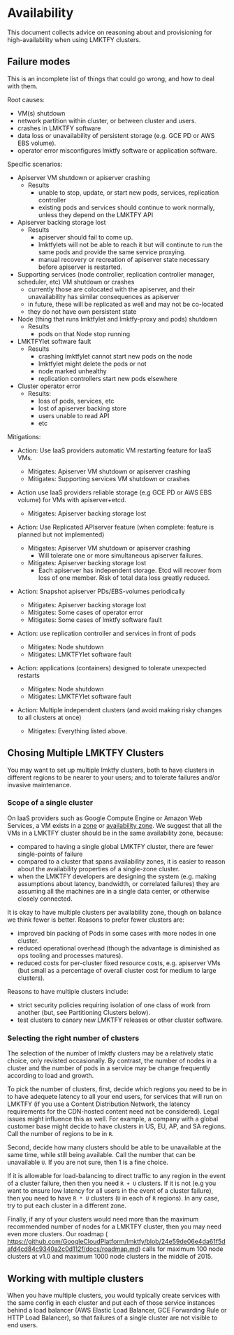 # Availability

This document collects advice on reasoning about and provisioning for high-availability when using LMKTFY clusters.

## Failure modes

This is an incomplete list of things that could go wrong, and how to deal with them.

Root causes:
  - VM(s) shutdown
  - network partition within cluster, or between cluster and users.
  - crashes in LMKTFY software 
  - data loss or unavailability of persistent storage (e.g. GCE PD or AWS EBS volume).
  - operator error misconfigures lmktfy software or application software.

Specific scenarios:
  - Apiserver VM shutdown or apiserver crashing
    - Results
      - unable to stop, update, or start new pods, services, replication controller
      - existing pods and services should continue to work normally, unless they depend on the LMKTFY API
  - Apiserver backing storage lost
    - Results
      - apiserver should fail to come up.
      - lmktfylets will not be able to reach it but will continute to run the same pods and provide the same service proxying.
      - manual recovery or recreation of apiserver state necessary before apiserver is restarted.
  - Supporting services (node controller, replication controller manager, scheduler, etc) VM shutdown or crashes
    - currently those are colocated with the apiserver, and their unavailability has similar consequences as apiserver
    - in future, these will be replicated as well and may not be co-located
    - they do not have own persistent state
  - Node (thing that runs lmktfylet and lmktfy-proxy and pods) shutdown
    - Results
      - pods on that Node stop running
  - LMKTFYlet software fault
    - Results
      - crashing lmktfylet cannot start new pods on the node
      - lmktfylet might delete the pods or not
      - node marked unhealthy
      - replication controllers start new pods elsewhere
  - Cluster operator error
    - Results:
      - loss of pods, services, etc
      - lost of apiserver backing store
      - users unable to read API
      - etc

Mitigations:
- Action: Use IaaS providers automatic VM restarting feature for IaaS VMs.
  - Mitigates: Apiserver VM shutdown or apiserver crashing
  - Mitigates: Supporting services VM shutdown or crashes

- Action use IaaS providers reliable storage (e.g GCE PD or AWS EBS volume) for VMs with apiserver+etcd.
  - Mitigates: Apiserver backing storage lost

- Action: Use Replicated APIserver feature (when complete: feature is planned but not implemented)
  - Mitigates: Apiserver VM shutdown or apiserver crashing
    - Will tolerate one or more simultaneous apiserver failures.
  - Mitigates: Apiserver backing storage lost
    - Each apiserver has independent storage.  Etcd will recover from loss of one member.  Risk of total data loss greatly reduced.

- Action: Snapshot apiserver PDs/EBS-volumes periodically
  - Mitigates: Apiserver backing storage lost
  - Mitigates: Some cases of operator error
  - Mitigates: Some cases of lmktfy software fault

- Action: use replication controller and services in front of pods
  - Mitigates: Node shutdown
  - Mitigates: LMKTFYlet software fault

- Action: applications (containers) designed to tolerate unexpected restarts
  - Mitigates: Node shutdown
  - Mitigates: LMKTFYlet software fault

- Action: Multiple independent clusters (and avoid making risky changes to all clusters at once)
  - Mitigates: Everything listed above.

## Chosing Multiple LMKTFY Clusters

You may want to set up multiple lmktfy clusters, both to
have clusters in different regions to be nearer to your users; and to tolerate failures and/or invasive maintenance.

### Scope of a single cluster

On IaaS providers such as Google Compute Engine or Amazon Web Services, a VM exists in a
[zone](https://cloud.google.com/compute/docs/zones) or [availability
zone](http://docs.aws.amazon.com/AWSEC2/latest/UserGuide/using-regions-availability-zones.html).
We suggest that all the VMs in a LMKTFY cluster should be in the same availability zone, because:
  - compared to having a single global LMKTFY cluster, there are fewer single-points of failure
  - compared to a cluster that spans availability zones, it is easier to reason about the availability properties of a
    single-zone cluster.
  - when the LMKTFY developers are designing the system (e.g. making assumptions about latency, bandwidth, or
    correlated failures) they are assuming all the machines are in a single data center, or otherwise closely connected.

It is okay to have multiple clusters per availability zone, though on balance we think fewer is better.
Reasons to prefer fewer clusters are:
  - improved bin packing of Pods in some cases with more nodes in one cluster.
  - reduced operational overhead (though the advantage is diminished as ops tooling and processes matures).
  - reduced costs for per-cluster fixed resource costs, e.g. apiserver VMs (but small as a percentage
    of overall cluster cost for medium to large clusters).

Reasons to have multiple clusters include:
  - strict security policies requiring isolation of one class of work from another (but, see Partitioning Clusters
    below).
  - test clusters to canary new LMKTFY releases or other cluster software.

### Selecting the right number of clusters
The selection of the number of lmktfy clusters may be a relatively static choice, only revisted occasionally.
By contrast, the number of nodes in a cluster and the number of pods in a service may be change frequently according to
load and growth.

To pick the number of clusters, first, decide which regions you need to be in to have adequete latency to all your end users, for services that will run
on LMKTFY (if you use a Content Distribution Network, the latency requirements for the CDN-hosted content need not
be considered).  Legal issues might influence this as well. For example, a company with a global customer base might decide to have clusters in US, EU, AP, and SA regions. 
Call the number of regions to be in `R`.

Second, decide how many clusters should be able to be unavailable at the same time, while still being available.  Call
the number that can be unavailable `U`.  If you are not sure, then 1 is a fine choice.

If it is allowable for load-balancing to direct traffic to any region in the event of a cluster failure, then 
then you need `R + U` clusters.  If it is not (e.g you want to ensure low latency for all users in the event of a
cluster failure), then you need to have `R * U` clusters (`U` in each of `R` regions).  In any case, try to put each cluster in a different zone.

Finally, if any of your clusters would need more than the maximum recommended number of nodes for a LMKTFY cluster, then
you may need even more clusters.  Our roadmap (
https://github.com/GoogleCloudPlatform/lmktfy/blob/24e59de06e4da61f5dafd4cd84c9340a2c0d112f/docs/roadmap.md)
calls for maximum 100 node clusters at v1.0 and maximum 1000 node clusters in the middle of 2015.

## Working with multiple clusters

When you have multiple clusters, you would typically create services with the same config in each cluster and put each of those
service instances behind a load balancer (AWS Elastic Load Balancer, GCE Forwarding Rule or HTTP Load Balancer), so that
failures of a single cluster are not visible to end users.

